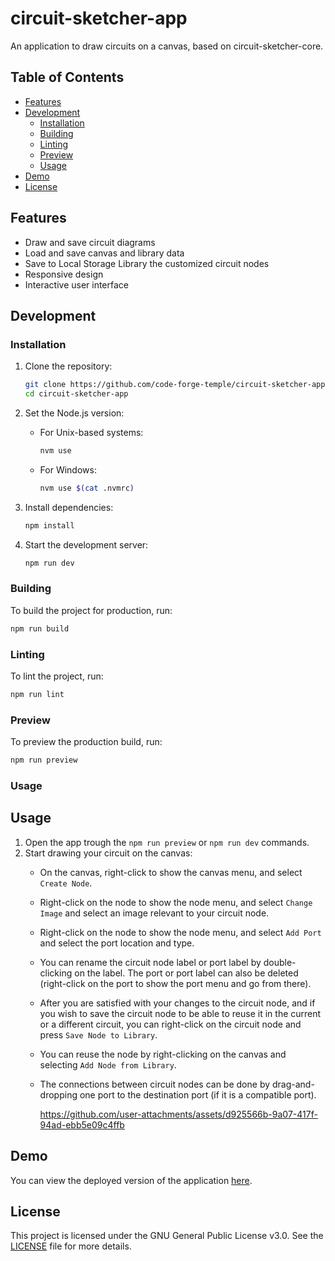 # circuit-sketcher-app
An application to draw circuits on a canvas, based on circuit-sketcher-core.

## Table of Contents

- [Features](#features)
- [Development](#development)
  - [Installation](#installation)
  - [Building](#building)
  - [Linting](#linting)
  - [Preview](#preview)
  - [Usage](#usage)
- [Demo](#demo)
- [License](#license)

## Features

- Draw and save circuit diagrams
- Load and save canvas and library data
- Save to Local Storage Library the customized circuit nodes
- Responsive design
- Interactive user interface

## Development

### Installation

1. Clone the repository:
    ```sh
    git clone https://github.com/code-forge-temple/circuit-sketcher-app.git
    cd circuit-sketcher-app
    ```

2. Set the Node.js version:
    - For Unix-based systems:
        ```sh
        nvm use
        ```
    - For Windows:
        ```sh
        nvm use $(cat .nvmrc)
        ```

3. Install dependencies:
    ```sh
    npm install
    ```

4. Start the development server:
    ```sh
    npm run dev
    ```

### Building

To build the project for production, run:
```sh
npm run build
```

### Linting
To lint the project, run:
```sh
npm run lint
```

### Preview
To preview the production build, run:
```sh
npm run preview
```

### Usage

## Usage

1. Open the app trough the `npm run preview` or `npm run dev` commands.
2. Start drawing your circuit on the canvas:
    - On the canvas, right-click to show the canvas menu, and select `Create Node`.
    - Right-click on the node to show the node menu, and select `Change Image` and select an image relevant to your circuit node.
    - Right-click on the node to show the node menu, and select `Add Port` and select the port location and type.
    - You can rename the circuit node label or port label by double-clicking on the label. The port or port label can also be deleted (right-click on the port to show the port menu and go from there).
    - After you are satisfied with your changes to the circuit node, and if you wish to save the circuit node to be able to reuse it in the current or a different circuit, you can right-click on the circuit node and press `Save Node to Library`.
    - You can reuse the node by right-clicking on the canvas and selecting `Add Node from Library`.
    - The connections between circuit nodes can be done by drag-and-dropping one port to the destination port (if it is a compatible port).

      https://github.com/user-attachments/assets/d925566b-9a07-417f-94ad-ebb5e09c4ffb

## Demo
You can view the deployed version of the application [here](https://code-forge-temple.github.io/circuit-sketcher-app).

## License
This project is licensed under the GNU General Public License v3.0. See the [LICENSE](LICENSE) file for more details.
